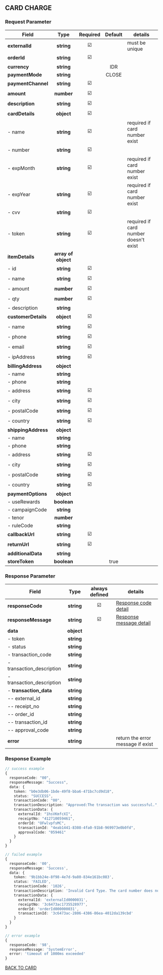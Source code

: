 ## CARD CHARGE

### Request Parameter

| Field               |        Type         | Required | Default | details                               |
| ------------------- | :-----------------: | :------: | :-----: | ------------------------------------- |
| **externalId**      |     **string**      |    ☑️    |         | must be unique                        |
| **orderId**         |     **string**      |    ☑️    |         |                                       |
| **currency**        |     **string**      |          |   IDR   |                                       |
| **paymentMode**     |     **string**      |          |  CLOSE  |                                       |
| **paymentChannel**  |     **string**      |    ☑️    |         |                                       |
| **amount**          |     **number**      |    ☑️    |         |                                       |
| **description**     |     **string**      |    ☑️    |         |                                       |
| **cardDetails**     |     **object**      |    ☑️    |         |                                       |
| - name              |     **string**      |    ☑️    |         | required if card number exist         |
| - number            |     **string**      |    ☑️    |         |                                       |
| - expMonth          |     **string**      |    ☑️    |         | required if card number exist         |
| - expYear           |     **string**      |    ☑️    |         | required if card number exist         |
| - cvv               |     **string**      |    ☑️    |         |                                       |
| - token             |     **string**      |    ☑️    |         | required if card number doesn't exist |
| **itemDetails**     | **array of object** |          |         |                                       |
| - id                |     **string**      |    ☑️    |         |                                       |
| - name              |     **string**      |    ☑️    |         |                                       |
| - amount            |     **number**      |    ☑️    |         |                                       |
| - qty               |     **number**      |    ☑️    |         |                                       |
| - description       |     **string**      |          |         |                                       |
| **customerDetails** |     **object**      |    ☑️    |         |                                       |
| - name              |     **string**      |    ☑️    |         |                                       |
| - phone             |     **string**      |    ☑️    |         |                                       |
| - email             |     **string**      |    ☑️    |         |                                       |
| - ipAddress         |     **string**      |    ☑️    |         |                                       |
| **billingAddress**  |     **object**      |          |         |                                       |
| - name              |     **string**      |          |         |                                       |
| - phone             |     **string**      |          |         |                                       |
| - address           |     **string**      |    ☑️    |         |                                       |
| - city              |     **string**      |    ☑️    |         |                                       |
| - postalCode        |     **string**      |    ☑️    |         |                                       |
| - country           |     **string**      |    ☑️    |         |                                       |
| **shippingAddress** |     **object**      |          |         |                                       |
| - name              |     **string**      |          |         |                                       |
| - phone             |     **string**      |          |         |                                       |
| - address           |     **string**      |    ☑️    |         |                                       |
| - city              |     **string**      |    ☑️    |         |                                       |
| - postalCode        |     **string**      |    ☑️    |         |                                       |
| - country           |     **string**      |    ☑️    |         |                                       |
| **paymentOptions**  |     **object**      |          |         |                                       |
| - useRewards        |     **boolean**     |          |         |                                       |
| - campaignCode      |     **string**      |          |         |                                       |
| - tenor             |     **number**      |          |         |                                       |
| - ruleCode          |     **string**      |          |         |                                       |
| **callbackUrl**     |     **string**      |    ☑️    |         |                                       |
| **returnUrl**       |     **string**      |    ☑️    |         |                                       |
| **additionalData**  |     **string**      |          |         |                                       |
| **storeToken**      |     **boolean**     |          |  true   |                                       |

### Response Parameter

| Field                     |    Type    | always defined | details                                   |
| ------------------------- | :--------: | :------------: | ----------------------------------------- |
| **responseCode**          | **string** |       ☑️       | [Response code detail](../RESPONSE.md)    |
| **responseMessage**       | **string** |       ☑️       | [Response message detail](../RESPONSE.md) |
| **data**                  | **object** |                |                                           |
| - token                   | **string** |                |                                           |
| - status                  | **string** |                |                                           |
| - transaction_code        | **string** |                |                                           |
| - transaction_description | **string** |                |                                           |
| - transaction_description | **string** |                |                                           |
| - **transaction_data**    | **string** |                |                                           |
| -- external_id            | **string** |                |                                           |
| -- receipt_no             | **string** |                |                                           |
| -- order_id               | **string** |                |                                           |
| -- transaction_id         | **string** |                |                                           |
| -- approval_code          | **string** |                |                                           |
| **error**                 | **string** |                | return the error message if exist         |

### Response Example

```typescript
// success example
{
  responseCode: "00",
  responseMessage: "Success",
  data: {
    token: "b0e3db06-1bde-49f8-bba6-471bc7cd9d18",
    status: "SUCCESS",
    transactionCode: "00",
    transactionDescription: "Approved:The transaction was successful.",
    transactionData: {
      externalId: "1hsVKmfcXI",
      receiptNo: "412710059461",
      orderId: "OFwlvpfsMC",
      transactionId: "4eab1441-8308-4fa0-91b8-969973e0b0fd",
      approvalCode: "059461"
    }
  }
}

// failed example
{
  responseCode: '00',
  responseMessage: 'Success',
  data: {
    token: '9b1bb24e-8f98-4e7d-9a80-834e161bc083',
    status: 'FAILED',
    transactionCode: '1026',
    transactionDescription: 'Invalid Card Type. The card number does not match with the, card type.',
    transactionData: {
      externalId: 'externalId0000031',
      receiptNo: '3c6473ac1735528977',
      orderId: 'orderId000000031',
      transactionId: '3c6473ac-2806-4386-86ea-4012da139cbd'
    }
  }
}

// error example
{
  responseCode: '98',
  responseMessage: 'SystemError',
  error: 'timeout of 1000ms exceeded'
}
```

[BACK TO CARD](CARD.md)
